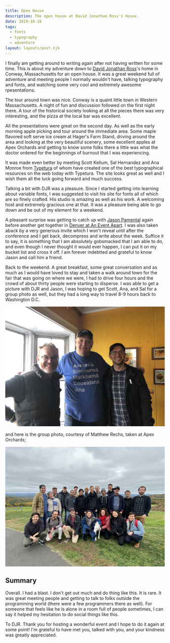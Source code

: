 ```yaml
---
title: Open House
description: The open house at David Jonathan Ross's House.
date: 2019-10-18
tags:
  - fonts
  - typography
  - adventure
layout: layouts/post.njk
---
```


I finally am getting around to writing again after not having written for some time. This is about my adventure down to [David Jonathan Ross](https://djr.com/)'s home in Conway, Massachusetts for an open house. It was a great weekend full of adventure and meeting people I normally wouldn't have, talking typography and fonts, and watching some very cool and extremely awesome rpesentations.

The tour around town was nice. Conway is a quaint little town in Western Massachusetts. A night of fun and discussion followed on the first night there. A tour of the historical society looking at all the pieces there was very interesting, and the pizza at the local bar was excellent.

All the presentations were great on the second day. As well as the early morning apple picking and tour around the immediate area. Some maple flavored soft serve ice cream at Hager's Farm Stand, driving around the area and looking at the very beautiful scenery, some excellent apples at Apex Orchards and getting to know some folks there a little was what the doctor ordered for the beginnings of burnout that I was experiencing.

It was made even better by meeting Scott Kellum, Sal Hernandez and Ana Monroe from [Typetura](https://typetura.com) of whom have created one of the best typographical resources on the web today with Typetura. The site looks great as well and I wish them all the luck going forward and much success.

Talking a bit with DJR was a pleasure. Since I started getting into learning about variable fonts, I was suggested to visit his site for fonts all of which are so finely crafted. His studio is amazing as well as his work. A welcoming host and extremely gracious one at that. It was a pleasure being able to go down and be out of my element for a weekend.

A pleasant surprise was getting to catch up with [Jason Pamental](https://rwt.io) again before another get together in [Denver at An Event Apart](https://aneventapart.com/event/denver-2019). I was also taken aback by a very generous invite which I won't reveal until after the conference and I get back, decompress and write about the week. Suffice it to say, it is something that I am absolutely gobsmacked that I am able to do, and even though I never thought it would ever happen, I can put it on my bucket list and cross it off. I am forever indebtted and grateful to know Jason and call him a friend.

Back to the weekend. A great breakfast, some great conversation and as much as I would have loved to stay and taken a walk around town for the fair that was going on where we were, I had to drive four hours and the crowd of about thirty people were starting to disperse. I was able to get a picture with DJR and Jason, I was hoping to get Scott, Ana, and Sal for a group photo as well, but they had a long way to travel 8-9 hours back to Washington D.C.

<img src="img/breakfastphotoop.jpg" alt="From left to right, Jason Pamental, Todd Libby, and David Jonathan Ross at breakfast Sunday morning" />

and here is the group photo, courtesy of Matthew Rechs, taken at Apex Orchards;

<img src="img/group-photo.jpg" alt="A group photo at the attendees at David Jonathan Ross's open house. Photo taken at Apex Orchards, courtesy of Matthew Rechs" />

## Summary

Overall. I had a blast. I don't get out much and do thing like this. It is rare. It was great meeting people and getting to talk to folks outside the programming world (there were a few programmers there as well). For someone that feels like he is alone in a room full of people sometimes, I can say it helped my hesitation to do social things like this.

To DJR. Thank you for hosting a wonderful event and I hope to do it again at some point! I'm grateful to have met you, talked with you, and your kindness was greatly appreciated.
